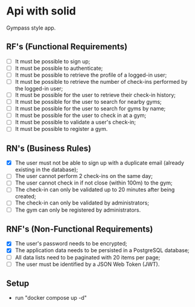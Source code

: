 # Api with solid

Gympass style app.

## RF's (Functional Requirements)

- [ ] It must be possible to sign up;
- [ ] It must be possible to authenticate;
- [ ] It must be possible to retrieve the profile of a logged-in user;
- [ ] It must be possible to retrieve the number of check-ins performed by the logged-in user;
- [ ] It must be possible for the user to retrieve their check-in history;
- [ ] It must be possible for the user to search for nearby gyms;
- [ ] It must be possible for the user to search for gyms by name;
- [ ] It must be possible for the user to check in at a gym;
- [ ] It must be possible to validate a user's check-in;
- [ ] It must be possible to register a gym.

## RN's (Business Rules)

- [X] The user must not be able to sign up with a duplicate email (already existing in the database);
- [ ] The user cannot perform 2 check-ins on the same day;
- [ ] The user cannot check in if not close (within 100m) to the gym;
- [ ] The check-in can only be validated up to 20 minutes after being created;
- [ ] The check-in can only be validated by administrators;
- [ ] The gym can only be registered by administrators.

## RNF's (Non-Functional Requirements)

- [X] The user's password needs to be encrypted;
- [X] The application data needs to be persisted in a PostgreSQL database;
- [ ] All data lists need to be paginated with 20 items per page;
- [ ] The user must be identified by a JSON Web Token (JWT).

## Setup

- run "docker compose up -d"
